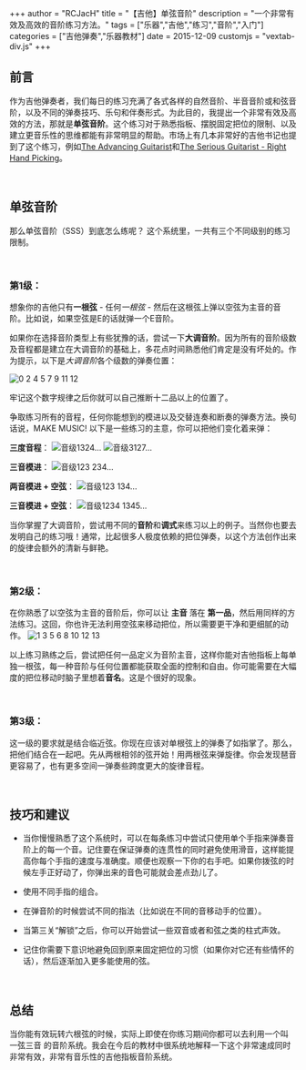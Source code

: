 +++
author = "RCJacH"
title = "【吉他】单弦音阶"
description = "一个非常有效及高效的音阶练习方法。"
tags = ["乐器","吉他","练习","音阶","入门"]
categories = ["吉他弹奏","乐器教材"]
date = 2015-12-09
customjs = "vextab-div.js"
+++

## 前言

作为吉他弹奏者，我们每日的练习充满了各式各样的自然音阶、半音音阶或和弦音阶，以及不同的弹奏技巧、乐句和伴奏形式。为此目的，我提出一个非常有效及高效的方法，那就是**单弦音阶**。这个练习对于熟悉指板、摆脱固定把位的限制、以及建立更音乐性的思维都能有非常明显的帮助。市场上有几本非常好的吉他书记也提到了这个练习，例如[The Advancing Guitarist](http://www.amazon.com/Advancing-Guitarist-Mick-Goodrick/dp/0881885894/)和[The Serious Guitarist - Right Hand Picking](http://www.amazon.com/Serious-Guitarist-Right-Picking-Technique-Building/dp/0739095471/)。

<br>

## 单弦音阶

那么单弦音阶（SSS）到底怎么练呢？ 这个系统里，一共有三个不同级别的练习限制。

<br>

### 第1级：

想象你的吉他只有**一根弦** - 任何*一根弦* - 然后在这根弦上弹以空弦为主音的音阶。比如说，如果空弦是E的话就弹一个E音阶。

如果你在选择音阶类型上有些犹豫的话，尝试一下**大调音阶**。因为所有的音阶级数及音程都是建立在大调音阶的基础上，多花点时间熟悉他们肯定是没有坏处的。作为提示，以下是*大调音阶*各个级数的弹奏位置：  

![0 2 4 5 7 9 11 12](https://user-images.githubusercontent.com/12930244/28357820-3477bf90-6c9f-11e7-934f-712ae15f298a.png)
<!-- {{< vextab tab="true" key="E" barWidth="400" scale="0.8" time="C" clef="treble" notes=":8 [ 0-2-4-5/1 ] [ 7-9-11-12/1 ] | :8 [ 12-11-9-7/1 ] [ 5-4-2-0/1 ]" >}} -->

牢记这个数字规律之后你就可以自己推断十二品以上的位置了。

争取练习所有的音程，任何你能想到的模进以及交替连奏和断奏的弹奏方法。换句话说，MAKE MUSIC! 以下是一些练习的主意，你可以把他们变化着来弹：

**三度音程**：
![音级1324...](https://user-images.githubusercontent.com/12930244/28357822-3498fdb8-6c9f-11e7-87e9-9eb9cf1bbe0f.png)
![音级3127...](https://user-images.githubusercontent.com/12930244/28357821-3498ce6a-6c9f-11e7-90b8-5251665472c3.png)

**三音模进**：
![音级123 234...](https://user-images.githubusercontent.com/12930244/28357824-349dca6e-6c9f-11e7-8f4b-28a4e069ebff.png)

**两音模进 + 空弦**：
![音级123 134...](https://user-images.githubusercontent.com/12930244/28357823-349d5bd8-6c9f-11e7-9bd2-c65b2d9d96bc.png)

**三音模进 + 空弦**：
![音级1234 1345...](https://user-images.githubusercontent.com/12930244/28357825-34c95a26-6c9f-11e7-8208-9ac15eaa4a18.png)

当你掌握了大调音阶，尝试用不同的**音阶**和**调式**来练习以上的例子。当然你也要去发明自己的练习哦！通常，比起很多人极度依赖的把位弹奏，以这个方法创作出来的旋律会额外的清新与鲜艳。

<br>

### 第2级：

在你熟悉了以空弦为主音的音阶后，你可以让 **主音** 落在 **第一品**，然后用同样的方法练习。这回，你也许无法利用空弦来移动把位，所以需要更干净和更细腻的动作。
![1 3 5 6 8 10 12 13](https://user-images.githubusercontent.com/12930244/28357819-34770064-6c9f-11e7-99b3-69f343a2e494.png)

以上练习熟练之后，尝试把任何一品定义为音阶主音，这样你能对吉他指板上每单独一根弦，每一种音阶与任何位置都能获取全面的控制和自由。你可能需要在大幅度的把位移动时脑子里想着**音名**。这是个很好的现象。

<br>

### 第3级：

这一级的要求就是结合临近弦。你现在应该对单根弦上的弹奏了如指掌了。那么，把他们结合在一起吧。先从两根相邻的弦开始！用两根弦来弹旋律。你会发现琶音更容易了，也有更多空间一弹奏些跨度更大的旋律音程。

<br>

## 技巧和建议

+ 当你慢慢熟悉了这个系统时，可以在每条练习中尝试只使用单个手指来弹奏音阶上的每一个音。记住要在保证弹奏的连贯性的同时避免使用滑音，这样能提高你每个手指的速度与准确度。顺便也观察一下你的右手吧。如果你拨弦的时候左手正好动了，你弹出来的音色可能就会差点劲儿了。

+ 使用不同手指的组合。

+ 在弹音阶的时候尝试不同的指法（比如说在不同的音移动手的位置）。

+ 当第三关“解锁”之后，你可以开始尝试一些双音或者和弦之类的柱式声效。

+ 记住你需要下意识地避免回到原来固定把位的习惯（如果你对它还有些情怀的话），然后逐渐加入更多能使用的弦。

<br>

## 总结

当你能有效玩转六根弦的时候，实际上即使在你练习期间你都可以去利用一个叫 一弦三音 的音阶系统。我会在今后的教材中很系统地解释一下这个非常速成同时非常有效，非常有音乐性的吉他指板音阶系统。